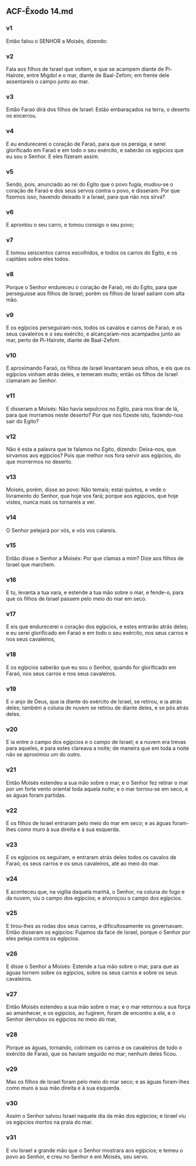 ## ACF-Êxodo 14.md
### v1
 Então falou o SENHOR a Moisés, dizendo:
### v2
 Fala aos filhos de Israel que voltem, e que se acampem diante de Pi-Hairote, entre Migdol e o mar, diante de Baal-Zefom; em frente dele assentareis o campo junto ao mar.
### v3
 Então Faraó dirá dos filhos de Israel: Estão embaraçados na terra, o deserto os encerrou.
### v4
 E eu endurecerei o coração de Faraó, para que os persiga, e serei glorificado em Faraó e em todo o seu exército, e saberão os egípcios que eu sou o Senhor. E eles fizeram assim.
### v5
 Sendo, pois, anunciado ao rei do Egito que o povo fugia, mudou-se o coração de Faraó e dos seus servos contra o povo, e disseram: Por que fizemos isso, havendo deixado ir a Israel, para que não nos sirva?
### v6
 E aprontou o seu carro, e tomou consigo o seu povo;
### v7
 E tomou seiscentos carros escolhidos, e todos os carros do Egito, e os capitães sobre eles todos.
### v8
 Porque o Senhor endureceu o coração de Faraó, rei do Egito, para que perseguisse aos filhos de Israel; porém os filhos de Israel saíram com alta mão.
### v9
 E os egípcios perseguiram-nos, todos os cavalos e carros de Faraó, e os seus cavaleiros e o seu exército, e alcançaram-nos acampados junto ao mar, perto de Pi-Hairote, diante de Baal-Zefom.
### v10
 E aproximando Faraó, os filhos de Israel levantaram seus olhos, e eis que os egípcios vinham atrás deles, e temeram muito; então os filhos de Israel clamaram ao Senhor.
### v11
 E disseram a Moisés: Não havia sepulcros no Egito, para nos tirar de lá, para que morramos neste deserto? Por que nos fizeste isto, fazendo-nos sair do Egito?
### v12
 Não é esta a palavra que te falamos no Egito, dizendo: Deixa-nos, que sirvamos aos egípcios? Pois que melhor nos fora servir aos egípcios, do que morrermos no deserto.
### v13
 Moisés, porém, disse ao povo: Não temais; estai quietos, e vede o livramento do Senhor, que hoje vos fará; porque aos egípcios, que hoje vistes, nunca mais os tornareis a ver.
### v14
 O Senhor pelejará por vós, e vós vos calareis.
### v15
 Então disse o Senhor a Moisés: Por que clamas a mim? Dize aos filhos de Israel que marchem.
### v16
 E tu, levanta a tua vara, e estende a tua mão sobre o mar, e fende-o, para que os filhos de Israel passem pelo meio do mar em seco.
### v17
 E eis que endurecerei o coração dos egípcios, e estes entrarão atrás deles; e eu serei glorificado em Faraó e em todo o seu exército, nos seus carros e nos seus cavaleiros,
### v18
 E os egípcios saberão que eu sou o Senhor, quando for glorificado em Faraó, nos seus carros e nos seus cavaleiros.
### v19
 E o anjo de Deus, que ia diante do exército de Israel, se retirou, e ia atrás deles; também a coluna de nuvem se retirou de diante deles, e se pôs atrás deles.
### v20
 E ia entre o campo dos egípcios e o campo de Israel; e a nuvem era trevas para aqueles, e para estes clareava a noite; de maneira que em toda a noite não se aproximou um do outro.
### v21
 Então Moisés estendeu a sua mão sobre o mar, e o Senhor fez retirar o mar por um forte vento oriental toda aquela noite; e o mar tornou-se em seco, e as águas foram partidas.
### v22
 E os filhos de Israel entraram pelo meio do mar em seco; e as águas foram-lhes como muro à sua direita e à sua esquerda.
### v23
 E os egípcios os seguiram, e entraram atrás deles todos os cavalos de Faraó, os seus carros e os seus cavaleiros, até ao meio do mar.
### v24
 E aconteceu que, na vigília daquela manhã, o Senhor, na coluna do fogo e da nuvem, viu o campo dos egípcios; e alvoroçou o campo dos egípcios.
### v25
 E tirou-lhes as rodas dos seus carros, e dificultosamente os governavam. Então disseram os egípcios: Fujamos da face de Israel, porque o Senhor por eles peleja contra os egípcios.
### v26
 E disse o Senhor a Moisés: Estende a tua mão sobre o mar, para que as águas tornem sobre os egípcios, sobre os seus carros e sobre os seus cavaleiros.
### v27
 Então Moisés estendeu a sua mão sobre o mar, e o mar retornou a sua força ao amanhecer, e os egípcios, ao fugirem, foram de encontro a ele, e o Senhor derrubou os egípcios no meio do mar,
### v28
 Porque as águas, tornando, cobriram os carros e os cavaleiros de todo o exército de Faraó, que os haviam seguido no mar; nenhum deles ficou.
### v29
 Mas os filhos de Israel foram pelo meio do mar seco; e as águas foram-lhes como muro à sua mão direita e à sua esquerda.
### v30
 Assim o Senhor salvou Israel naquele dia da mão dos egípcios; e Israel viu os egípcios mortos na praia do mar.
### v31
 E viu Israel a grande mão que o Senhor mostrara aos egípcios; e temeu o povo ao Senhor, e creu no Senhor e em Moisés, seu servo.
